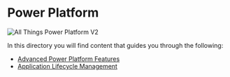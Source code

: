 # Power Platform
![All Things Power Platform V2](https://github.com/user-attachments/assets/71ffc02b-0d08-4b83-b636-3a9853fb3676)


In this directory you will find content that guides you through the following:
* [Advanced Power Platform Features](https://github.com/JacquiM/Power-Platform/blob/main/Advanced%20Power%20Platform%20Features.md)
* [Application Lifecycle Management](https://github.com/JacquiM/Power-Platform/blob/main/Application%20Lifecycle%20Management.md)

